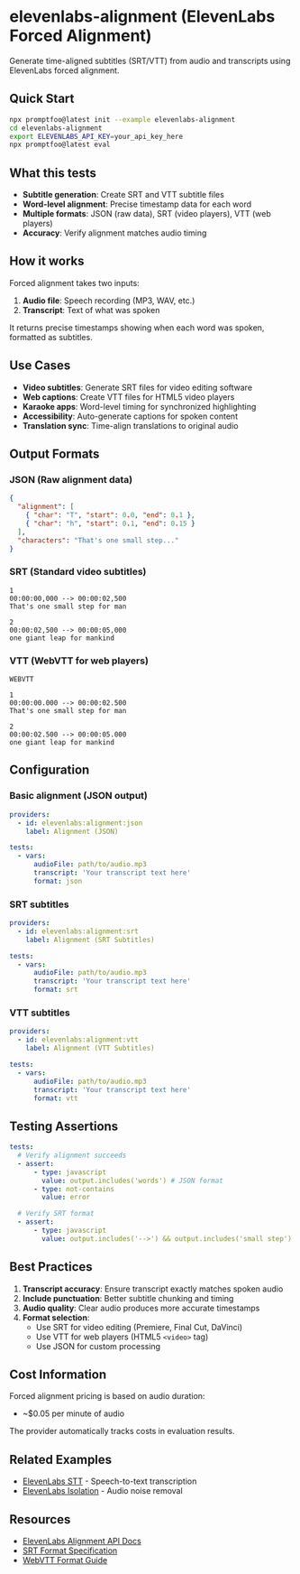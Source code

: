# elevenlabs-alignment (ElevenLabs Forced Alignment)

Generate time-aligned subtitles (SRT/VTT) from audio and transcripts using ElevenLabs forced alignment.

## Quick Start

```bash
npx promptfoo@latest init --example elevenlabs-alignment
cd elevenlabs-alignment
export ELEVENLABS_API_KEY=your_api_key_here
npx promptfoo@latest eval
```

## What this tests

- **Subtitle generation**: Create SRT and VTT subtitle files
- **Word-level alignment**: Precise timestamp data for each word
- **Multiple formats**: JSON (raw data), SRT (video players), VTT (web players)
- **Accuracy**: Verify alignment matches audio timing

## How it works

Forced alignment takes two inputs:

1. **Audio file**: Speech recording (MP3, WAV, etc.)
2. **Transcript**: Text of what was spoken

It returns precise timestamps showing when each word was spoken, formatted as subtitles.

## Use Cases

- **Video subtitles**: Generate SRT files for video editing software
- **Web captions**: Create VTT files for HTML5 video players
- **Karaoke apps**: Word-level timing for synchronized highlighting
- **Accessibility**: Auto-generate captions for spoken content
- **Translation sync**: Time-align translations to original audio

## Output Formats

### JSON (Raw alignment data)

```json
{
  "alignment": [
    { "char": "T", "start": 0.0, "end": 0.1 },
    { "char": "h", "start": 0.1, "end": 0.15 }
  ],
  "characters": "That's one small step..."
}
```

### SRT (Standard video subtitles)

```
1
00:00:00,000 --> 00:00:02,500
That's one small step for man

2
00:00:02,500 --> 00:00:05,000
one giant leap for mankind
```

### VTT (WebVTT for web players)

```
WEBVTT

1
00:00:00.000 --> 00:00:02.500
That's one small step for man

2
00:00:02.500 --> 00:00:05.000
one giant leap for mankind
```

## Configuration

### Basic alignment (JSON output)

```yaml
providers:
  - id: elevenlabs:alignment:json
    label: Alignment (JSON)

tests:
  - vars:
      audioFile: path/to/audio.mp3
      transcript: 'Your transcript text here'
      format: json
```

### SRT subtitles

```yaml
providers:
  - id: elevenlabs:alignment:srt
    label: Alignment (SRT Subtitles)

tests:
  - vars:
      audioFile: path/to/audio.mp3
      transcript: 'Your transcript text here'
      format: srt
```

### VTT subtitles

```yaml
providers:
  - id: elevenlabs:alignment:vtt
    label: Alignment (VTT Subtitles)

tests:
  - vars:
      audioFile: path/to/audio.mp3
      transcript: 'Your transcript text here'
      format: vtt
```

## Testing Assertions

```yaml
tests:
  # Verify alignment succeeds
  - assert:
      - type: javascript
        value: output.includes('words') # JSON format
      - type: not-contains
        value: error

  # Verify SRT format
  - assert:
      - type: javascript
        value: output.includes('-->') && output.includes('small step')
```

## Best Practices

1. **Transcript accuracy**: Ensure transcript exactly matches spoken audio
2. **Include punctuation**: Better subtitle chunking and timing
3. **Audio quality**: Clear audio produces more accurate timestamps
4. **Format selection**:
   - Use SRT for video editing (Premiere, Final Cut, DaVinci)
   - Use VTT for web players (HTML5 `<video>` tag)
   - Use JSON for custom processing

## Cost Information

Forced alignment pricing is based on audio duration:

- ~$0.05 per minute of audio

The provider automatically tracks costs in evaluation results.

## Related Examples

- [ElevenLabs STT](../elevenlabs-stt/) - Speech-to-text transcription
- [ElevenLabs Isolation](../elevenlabs-isolation/) - Audio noise removal

## Resources

- [ElevenLabs Alignment API Docs](https://elevenlabs.io/docs/api-reference/alignment)
- [SRT Format Specification](https://en.wikipedia.org/wiki/SubRip)
- [WebVTT Format Guide](https://developer.mozilla.org/en-US/docs/Web/API/WebVTT_API)
